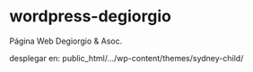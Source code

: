# wordpress-degiorgio
Página Web Degiorgio & Asoc.

desplegar en: public_html/.../wp-content/themes/sydney-child/
